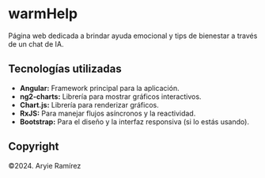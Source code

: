 # warmHelp

Página web dedicada a brindar ayuda emocional y tips de bienestar a través de un chat de IA.

## Tecnologías utilizadas

- **Angular:** Framework principal para la aplicación.
- **ng2-charts:** Librería para mostrar gráficos interactivos.
- **Chart.js:** Librería para renderizar gráficos.
- **RxJS:** Para manejar flujos asíncronos y la reactividad.
- **Bootstrap:** Para el diseño y la interfaz responsiva (si lo estás usando).

## Copyright
©2024. Aryie Ramírez
